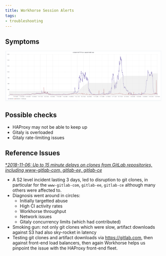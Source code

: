```yaml
---
title: Workhorse Session Alerts
tags:
- troubleshooting
---
```



## Symptoms

![Workhorse HTTP](../img/workhorse-git-http-session-issues.png)

## Possible checks

* HAProxy may not be able to keep up
* Gitaly is overloaded
* Gitaly rate-limiting issues

## Reference Issues

[**2018-11-06: Up to 15 minute delays on clones from GitLab repositories, including www-gitlab-com, gitlab-ee, gitlab-ce*](https://gitlab.com/gitlab-com/gl-infra/production/issues/553)

* A S2 level incident lasting 3 days, led to disruption to git clones, in particular for the `www-gitlab-com`, `gitlab-ee`, `gitlab-ce`
  although many others were affected to.
* Diagnosis went around in circles:
   * Initially targetted abuse
   * High CI activity rates
   * Workhorse throughput
   * Network issues
   * Gitaly concurrency limits (which had contributed)
* Smoking gun: not only git clones which were slow, artifact downloads against S3 had also sky-rocket in latency
* Testing git clones and artifact downloads via https://gitlab.com, then against front-end load balancers, then again Workhorse helps us pinpoint the issue with the HAProxy front-end fleet.



